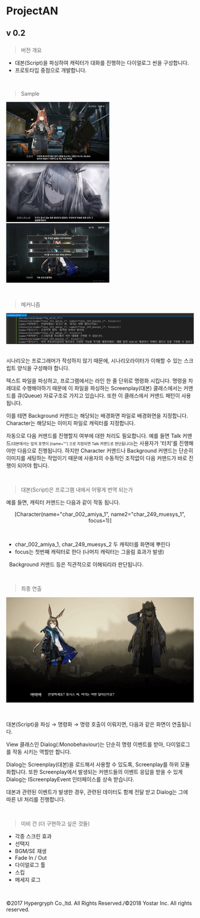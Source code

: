 # ProjectAN

## v 0.2

#####

> 버전 개요
* 대본(Script)을 파싱하여 캐릭터가 대화를 진행하는 다이얼로그 씬을 구성합니다.
* 프로토타입 중점으로 개발합니다.

&nbsp;
> Sample

<img src="PNG_0.png" Width=277 Height=160><img src="JPEG_0.jpeg" Width=277 Height=160><img src="JPG_1.jpg" Width=277 Height=160>

&nbsp;
> 메커니즘

<img src="PNG_1.png">
&nbsp;

시나리오는 프로그래머가 작성하지 않기 때문에, 시나리오라이터가 이해할 수 있는 스크립트 양식을 구성해야 합니다.

텍스트 파일을 파싱하고, 프로그램에서는 라인 한 줄 단위로 명령화 시킵니다. 명령을 차례대로 수행해야하기 때문에 이 파일을 파싱하는 Screenplay(대본) 클래스에서는 커맨드를 큐(Queue) 자료구조로 가지고 있습니다. 또한 이 클래스에서 커맨드 패턴이 사용 됩니다.

이를 테면 Background 커맨드는 해당되는 배경화면 파일로 배경화면을 지정합니다. Character는 해당되는 이미지 파일로 캐릭터를 지정합니다.

 자동으로 다음 커맨드를 진행할지 여부에 대한 처리도 필요합니다. 예를 들면 Talk 커맨드<font size="-2">(대본에서는 앞의 포맷이 [name=""] 으로 지정되면 Talk 커맨드로 판단됩니다)</font>는 사용자가 '터치'를 진행해야만 다음으로 진행됩니다. 하지만 Character 커맨드나 Background 커맨드는 단순히 이미지를 세팅하는 작업이기 때문에 사용자의 수동적인 조작없이 다음 커맨드가 바로 진행이 되어야 합니다.

&nbsp;
> 대본(Script)은 프로그램 내에서 어떻게 번역 되는가

예를 들면, 캐릭터 커맨드는 다음과 같이 작동 됩니다.

<div align="center">[Character(name="char_002_amiya_1", name2="char_249_muesys_1", focus=1)]</div>

&nbsp;
* char_002_amiya_1, char_249_muesys_2 두 캐릭터를 화면에 뿌린다
* focus는 첫번째 캐릭터로 한다 (나머지 캐릭터는 그을림 효과가 발생)

&nbsp;
 Background 커맨드 등은 직관적으로 이해되리라 판단됩니다.

&nbsp;
> 최종 연출

<img src="GIF_1.gif">

&nbsp;

대본(Script)을 파싱 → 명령화 → 명령 호출이 이뤄지면, 다음과 같은 화면이 연출됩니다.

View 클래스인 Dialog(:Monobehaviour)는 단순히 명령 이벤트를 받아, 다이얼로그를 작동 시키는 역할만 합니다.

Dialog는 Screenplay(대본)을 로드해서 사용할 수 있도록, Screenplay를 하위 모듈화합니다. 또한 Screenplay에서 발생되는 커맨드들의 이벤트 응답을 받을 수 있게 Dialog는 IScreenplayEvent 인터페이스를 상속 받습니다.

대본과 관련된 이벤트가 발생한 경우, 관련된 데이터도 함께 전달 받고 Dialog는 그에 따른 UI 처리를 진행합니다.

&nbsp;
> 미비 건 (더 구현하고 싶은 것들)
* 각종 스크린 효과
* 선택지
* BGM/SE 재생
* Fade In / Out
* 다이얼로그 툴
* 스킵
* 메세지 로그

&nbsp;

©2017 Hypergryph Co.,ltd. All Rights Reserved./©2018 Yostar Inc. All rights reserved.